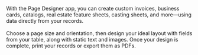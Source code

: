 With the Page Designer app, you can create custom invoices, business cards, catalogs, real estate feature sheets, casting sheets, and more—using data directly from your records.
\
\
Choose a page size and orientation, then design your ideal layout with fields from your table, along with static text and images. Once your design is complete, print your records or export them as PDFs.